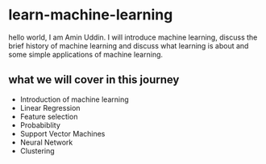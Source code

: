 # learn-machine-learning
hello world, I am Amin Uddin. I will introduce machine learning,  discuss the brief history of machine learning and discuss what learning is about and some simple applications of machine learning.

## what we will cover in this journey
- Introduction of machine learning
- Linear Regression
- Feature selection
- Probabiblity
- Support Vector Machines
- Neural Network
- Clustering
